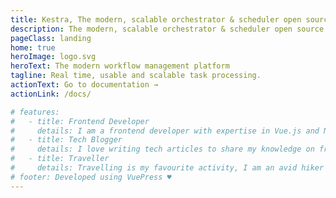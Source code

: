 ```yaml
---
title: Kestra, The modern, scalable orchestrator & scheduler open source platform
description: The modern, scalable orchestrator & scheduler open source platform
pageClass: landing
home: true
heroImage: logo.svg
heroText: The modern workflow management platform
tagline: Real time, usable and scalable task processing.
actionText: Go to documentation →
actionLink: /docs/

# features:
#   - title: Frontend Developer
#     details: I am a frontend developer with expertise in Vue.js and Nuxt.js
#   - title: Tech Blogger
#     details: I love writing tech articles to share my knowledge on frontend frameworks, libraries, best practices and more.
#   - title: Traveller
#     details: Travelling is my favourite activity, I am an avid hiker and backpacker
# footer: Developed using VuePress ♥️
---
```


<LandingHeader />
<LandingFeature />
<LandingTech />
<LandingVideo />
<LandingPlugins />
<LandingFooter />
